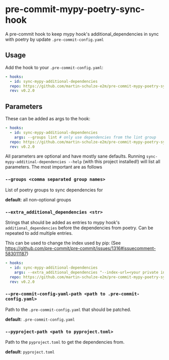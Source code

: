 # pre-commit-mypy-poetry-sync-hook
A pre-commit hook to keep mypy hook's additional_dependencies in sync with poetry by update `.pre-commit-config.yaml`

## Usage

Add the hook to your `.pre-commit-config.yaml`:

```yaml
- hooks:
  - id: sync-mypy-additional-dependencies
  repo: https://github.com/martin-schulze-e2m/pre-commit-mypy-poetry-sync-hook
  rev: v0.2.0
```

## Parameters

These can be added as args to the hook:

```yaml
- hooks:
  - id: sync-mypy-additional-dependencies
    args: --groups lint # only use dependencies from the lint group
  repo: https://github.com/martin-schulze-e2m/pre-commit-mypy-poetry-sync-hook
  rev: v0.2.0
```

All parameters are optional and have mostly sane defaults.
Running `sync-mypy-additinal-dependencies --help` (with this project installed!) will list all parameters.
The most important are as follows

### `--groups <comma separated group names>`

List of poetry groups to sync dependencies for

**default**: all non-optional groups

### `--extra_additional_dependencies <str>`

Strings that should be added as entries to mypy hook's `additional_dependencies` before the dependencies from poetry.
Can be repeated to add multiple entries.

This can be used to change the index used by pip: (See https://github.com/pre-commit/pre-commit/issues/1316#issuecomment-583011187)

```yaml
- hooks:
  - id: sync-mypy-additional-dependencies
    args: --extra_additional_dependencies "--index-url=<your private index>"
  repo: https://github.com/martin-schulze-e2m/pre-commit-mypy-poetry-sync-hook
  rev: v0.2.0
```

### `--pre-commit-config-yaml-path <path to .pre-commit-config.yaml>`

Path to the `.pre-commit-config.yaml` that should be patched.

**default**: `.pre-commit-config.yaml`

### `--pyproject-path <path to pyproject.toml>`

Path to the `pyproject.toml` to get the dependencies from.

**default**: `pyproject.toml`
